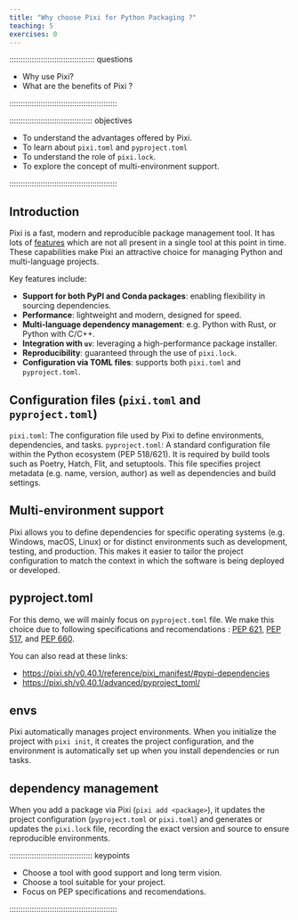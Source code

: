 ```yaml
---
title: "Why choose Pixi for Python Packaging ?"
teaching: 5
exercises: 0
---
```


:::::::::::::::::::::::::::::::::::::: questions

- Why use Pixi?
- What are the benefits of Pixi ?

::::::::::::::::::::::::::::::::::::::::::::::::

::::::::::::::::::::::::::::::::::::: objectives

- To understand the advantages offered by Pixi.
-  To learn about `pixi.toml` and `pyproject.toml`
-  To understand the role of `pixi.lock`.
-  To explore the concept of multi-environment support.

::::::::::::::::::::::::::::::::::::::::::::::::

## Introduction

Pixi is a fast, modern and reproducible package management tool. It has lots of [features](https://pixi.sh/latest/#what-is-the-difference-with-pixi) which are not all present in a single tool at this point in time. These capabilities make Pixi an attractive choice for managing Python and multi-language projects.

Key features include:

- **Support for both PyPI and Conda packages**: enabling flexibility in sourcing dependencies.
- **Performance**: lightweight and modern, designed for speed.
- **Multi-language dependency management**: e.g. Python with Rust, or Python with C/C++.
- **Integration with `uv`**: leveraging a high-performance package installer.
- **Reproducibility**: guaranteed through the use of `pixi.lock`.
- **Configuration via TOML files**: supports both `pixi.toml` and `pyproject.toml`.
   
## Configuration files (`pixi.toml` and `pyproject.toml`)

`pixi.toml`: The configuration file used by Pixi to define environments, dependencies, and tasks.
`pyproject.toml`: A standard configuration file within the Python ecosystem (PEP 518/621). It is required by build tools such as Poetry, Hatch, Flit, and setuptools. This file specifies project metadata (e.g. name, version, author) as well as dependencies and build settings.

## Multi-environment support

Pixi allows you to define dependencies for specific operating systems (e.g. Windows, macOS, Linux) or for distinct environments such as development, testing, and production. This makes it easier to tailor the project configuration to match the context in which the software is being deployed or developed.

## pyproject.toml
For this demo, we will mainly focus on `pyproject.toml` file.
We make this choice due to following specifications and recomendations : [PEP 621](https://peps.python.org/pep-0621/), [PEP 517](https://peps.python.org/pep-0517/), and [PEP 660](https://peps.python.org/pep-0660/).

You can also read at these links: 

- https://pixi.sh/v0.40.1/reference/pixi_manifest/#pypi-dependencies
- https://pixi.sh/v0.40.1/advanced/pyproject_toml/
  
## envs 
Pixi automatically manages project environments. When you initialize the project with `pixi init`, it creates the project configuration, and the environment is automatically set up when you install dependencies or run tasks.

## dependency management
When you add a package via Pixi (`pixi add <package>`), it updates the project configuration (`pyproject.toml` or `pixi.toml`) and generates or updates the `pixi.lock` file, recording the exact version and source to ensure reproducible environments.


::::::::::::::::::::::::::::::::::::: keypoints

- Choose a tool with good support and long term vision.
- Choose a tool suitable for your project.
- Focus on  PEP specifications and recomendations.
  
::::::::::::::::::::::::::::::::::::::::::::::::
